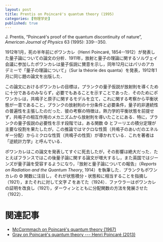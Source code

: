 ```yaml
---
layout: post
title: Prentis on Poincaré's quantum theory (1995)
categories: [物理学史]
published: true
---
```


J. Prentis, “Poincaré's proof of the quantum discontinuity of nature”, _American Journal of Physics_ 63 (1995): 339--350.

1912年1月，死の半年前にポワンカレ（Henri Poincaré, 1854--1912）が発表した量子論についての論文の分析．1911年，放射と量子の理論に関するソルヴェイ会議に参加したポワンカレは量子仮説に賛意を示し，同年12月にはパリのアカデミーで「量子の理論について」（Sur la théorie des quanta）を発表，1912年1月に同じ題の論文を出版した．

この論文におけるポワンカレの目標は，プランクの量子仮説が放射則を導くために十分であるのみならず，必要でもあることを示すことであった．そのためにポワンカレは，共鳴子と原子に関するモデルを立て，これに関する考察から平衡状態が一意であること，プランクの放射則の十分条件と必要条件，量子的非連続性の普遍性を主張したのだった．彼の考察の特徴は，熱力学的平衡状態を前提せず，共鳴子の相互作用のメカニズムから放射則を導いたことにある．特に，プランクの量子仮説の必要性を示す段階では，ある関数 Φ とフーリエの積分定理が主要な役割を果たしたが，この推論ではマクロな性質（共鳴子のあいだのエネルギー分配）からミクロな性質（共鳴子の性質）が導かれている．これを著者は「逆統計力学」と呼んでいる．

ポワンカレはこの論文を発表してすぐに死去したが，その影響は絶大だった．たとえばフランスではこの後量子論に関する論文が増大するし，また英国ではジーンズが量子論を受容するようになり，『放射と量子論についての報告』（_Reports on Radiation and the Quantum Theory_, 1914）を執筆した．プランクもポワンカレの Φ 関数に注目し，それが状態積分・状態和に相当することを指摘し（1921），またそれに対して文字 _Z_ をあてた（1924）．ファウラーはポワンカレの証明を改良し（1921），ダーウィンとともに分配関数の方法を発展させた（1922）．

# 関連記事

* [McCormmach on Poincaré's quantum theory (1967)](http://hinaba.org/mikro-und-makro/2017/07/01/01.html)
* [Gray on Poincaré's quantum theory --- Henri Poincaré (2013)](http://hinaba.org/mikro-und-makro/2017/07/05/01.html)
